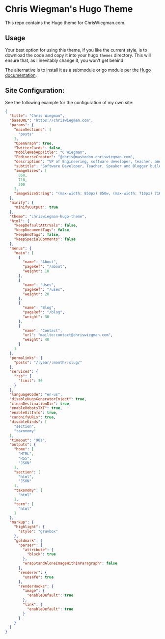 # Chris Wiegman's Hugo Theme

This repo contains the Hugo theme for ChrisWiegman.com.

## Usage

Your best option for using this theme, if you like the current style, is to download the code and copy it into your hugo `themes` directory. This will ensure that, as I inevitably change it, you won't get behind.

The alternative is to install it as a submodule or go module per the [Hugo documentation](https://gohugo.io/documentation/).

## Site Configuration:

See the following example for the configuration of my own site:

```json
{
  "title": "Chris Wiegman",
  "baseURL": "https://chriswiegman.com",
  "params": {
    "mainSections": [
      "posts"
    ],
    "OpenGraph": true,
    "TwitterCards": false,
    "MobileWebAppTitle": "C Wiegman",
    "FediverseCreator": "@chris@mastodon.chriswiegman.com",
    "description": "VP of Engineering, software developer, teacher, and blogger building teams and products focused on humane and sustainable technology.",
    "subtitle": "Software Developer, Teacher, Speaker and Blogger building teams and products",
    "imageSizes": [
      850,
      710,
      300
    ],
    "imageSizeString": "(max-width: 850px) 850w, (max-width: 710px) 710w, (max-width: 300px) 300w"
  },
  "minify": {
    "minifyOutput": true
  },
  "theme": "chriswiegman-hugo-theme",
  "html": {
    "keepDefaultAttrVals": false,
    "keepDocumentTags": false,
    "keepEndTags": false,
    "keepSpecialComments": false
  },
  "menus": {
    "main": [
      {
        "name": "About",
        "pageRef": "/about",
        "weight": 10
      },
      {
        "name": "Uses",
        "pageRef": "/uses",
        "weight": 20
      },
      {
        "name": "Blog",
        "pageRef": "/blog",
        "weight": 30
      },
      {
        "name": "Contact",
        "url": "mailto:contact@chriswiegman.com",
        "weight": 40
      }
    ]
  },
  "permalinks": {
    "posts": "/:year/:month/:slug/"
  },
  "services": {
    "rss": {
      "limit": 30
    }
  },
  "languageCode": "en-us",
  "disableHugoGeneratorInject": true,
  "cleanDestinationDir": true,
  "enableRobotsTXT": true,
  "enableGitInfo": true,
  "canonifyURLs": true,
  "disableKinds": [
    "section",
    "taxonomy"
  ],
  "timeout": "90s",
  "outputs": {
    "home": [
      "HTML",
      "RSS",
      "JSON"
    ],
    "section": [
      "html",
      "JSON"
    ],
    "taxonomy": [
      "html"
    ],
    "term": [
      "html"
    ]
  },
  "markup": {
    "highlight": {
      "style": "gruvbox"
    },
    "goldmark": {
      "parser": {
        "attribute": {
          "block": true
        },
        "wrapStandAloneImageWithinParagraph": false
      },
      "renderer": {
        "unsafe": true
      },
      "renderHooks": {
        "image": {
          "enableDefault": true
        },
        "link": {
          "enableDefault": true
        }
      }
    }
  }
}
```